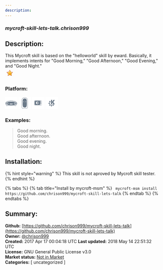 ```yaml
---
description: 
---
```


### _mycroft-skill-lets-talk.chrison999_  
## Description:  
This Mycroft skill is based on the "helloworld" skill
by eward.  Basically, it implements intents for "Good
Morning," "Good Afternoon," "Good Evening," and "Good Night."  
![](../.gitbook/assets/star.png)  
  
### Platform:  
 ![Mark I](../.gitbook/assets/mark-1-icon.png)  ![Mark II](../.gitbook/assets/mark-2-icon.png)  ![Picroft](../.gitbook/assets/picroft-icon.png)  ![plasmoid](../.gitbook/assets/kde.png)   
### Examples:  
> Good morning.  
> Good afternoon.  
> Good evening.  
> Good night.  
  
## Installation:  
{% hint style="warning" %}
This skill is not aproved by Mycroft skill tester.
{% endhint %}
    
{% tabs %}
{% tab title="Install by mycroft-msm" %}
``` mycroft-msm install https://github.com/chrison999/mycroft-skill-lets-talk```
{% endtab %}
  {% endtabs %}
    
## Summary:  
**Github:** [https://github.com/chrison999/mycroft-skill-lets-talk](https://github.com/chrison999/mycroft-skill-lets-talk)  
**Owner:** [@chrison999](https://github.com/chrison999)  
**Created:** 2017 Apr 17 00:04:18 UTC  **Last updated:** 2018 May 14 22:51:32 UTC  
**License:** GNU General Public License v3.0  
**Market status:** [Not in Market](https://market.mycroft.ai/skill/)  
**Categories:** [ uncategorized ]   
